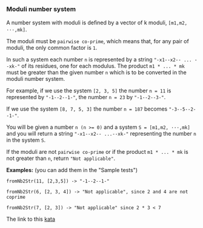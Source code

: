 ### Moduli number system

A number system with moduli is deﬁned by a vector of k moduli, `[m1,m2, ···,mk]`.

The moduli must be `pairwise co-prime`, which means that, for any pair of moduli, the only common factor is `1`.

In such a system each number `n` is represented by a string `"-x1--x2-- ... --xk-"` of its residues, one for each modulus. The product `m1 * ... * mk` must be greater than the given number `n` which is to be converted in the moduli number system.

For example, if we use the system `[2, 3, 5]` the number `n = 11` is represented by `"-1--2--1-"`,
the number `n = 23` by `"-1--2--3-"`.

If we use the system `[8, 7, 5, 3]` the number `n = 187` becomes `"-3--5--2--1-"`.

You will be given a number `n (n >= 0)` and a system `S = [m1,m2, ···,mk]` and you will return a string `"-x1--x2-- ...--xk-"` representing the number `n` in the system `S`.

If the moduli are not `pairwise co-prime` or if the product `m1 * ... * mk` is not greater than `n`, return `"Not applicable"`.

**Examples:** (you can add them in the "Sample tests")
```
fromNb2Str(11, [2,3,5]) -> "-1--2--1-"

fromNb2Str(6, [2, 3, 4]) -> "Not applicable", since 2 and 4 are not coprime

fromNb2Str(7, [2, 3]) -> "Not applicable" since 2 * 3 < 7  
```

The link to this [kata](https://www.codewars.com/kata/moduli-number-system/java)
